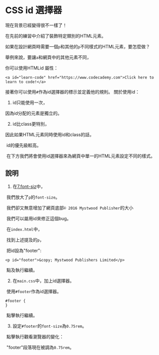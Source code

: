 # CSS id 選擇器

現在背景已經變得很不一樣了！

在先前的練習中介紹了裝飾特定類別的HTML元素。

如果在設計網頁時需要一個`p`和其他的`p`不同樣式的HTML元素，要怎麼做？

舉例來說，要讓`a`和網頁中的其他元素不同，

你可以使用HTMLid 屬性：

`<a id="learn-code" href="https://www.codecademy.com">Click here to learn to code!</a>`

接著你可以使用`#`作為id選擇器的標示並定義他的規則。
關於使用id：

1. id只能使用一次，

  因為id分配的元素是獨立的。

2. id比class更特別，
  
  因此如果HTML元素同時使用id和class的話，
  
  id的優先級較高。
  
  在下方我們將會使用id選擇器來為網頁中單一的HTML元素設定不同的樣式。
  
## 說明

1. 在[7.font-siz]("https://github.com/cj10243/codecademy-Make-a-Website-translation-zhtw/blob/master/2-7_font-size.md")中，

  我們放大了`p`的`font-size`。
  
  我們卻又無意增加了網頁底部`© 2016 Mystwood Publisher`的大小
  
  我們可以屬用id來修正這個bug。
  
  在`index.html`中，
  
  找到上述提及的`p`，
  
  把id設為"footer":
  
  `<p id="footer">&copy; Mystwood Publishers Limited</p>`
  
  點及執行繼續。
  
2. 在`main.css`中，加上id選擇器。

  使用`#footer`作為id選擇器。
  
  ```
  #footer {
  }
  ```
  點擊執行繼續。
  
3. 設定`#footer`的`font-size`為`0.75rem`。

  點擊執行觀看瀏覽器的變化：
  
  "footer"段落現在被調為`0.75rem`。
